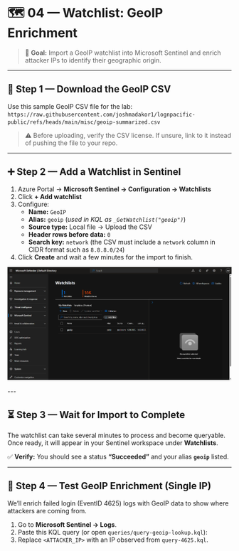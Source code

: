 # 🗺️ 04 — Watchlist: GeoIP Enrichment

> 🎯 **Goal:** Import a GeoIP watchlist into Microsoft Sentinel and enrich attacker IPs to identify their geographic origin.

---

## 🔽 Step 1 — Download the GeoIP CSV

Use this sample GeoIP CSV file for the lab:  
`https://raw.githubusercontent.com/joshmadakor1/lognpacific-public/refs/heads/main/misc/geoip-summarized.csv`

> ⚠️ Before uploading, verify the CSV license. If unsure, link to it instead of pushing the file to your repo.

---

## ➕ Step 2 — Add a Watchlist in Sentinel

1. Azure Portal → **Microsoft Sentinel → Configuration → Watchlists**
2. Click **+ Add watchlist**
3. Configure:  
   - **Name:** `GeoIP`  
   - **Alias:** `geoip` (_used in KQL as `_GetWatchlist("geoip")`_)  
   - **Source type:** Local file → Upload the CSV  
   - **Header rows before data:** `0`  
   - **Search key:** `network` (the CSV must include a `network` column in CIDR format such as `8.8.8.0/24`)
4. Click **Create** and wait a few minutes for the import to finish.

<p align="center">
  <img src="https://github.com/xAHIINX00/honeypot-cloud-lab-azure/blob/e15c64bdd5afcf0850b63144a18afae7b462933e/watchlist.png"/>
</p>
---

## ⏳ Step 3 — Wait for Import to Complete

The watchlist can take several minutes to process and become queryable.  
Once ready, it will appear in your Sentinel workspace under **Watchlists**.

✅ **Verify:** You should see a status **“Succeeded”** and your alias **`geoip`** listed.

---

## 🔎 Step 4 — Test GeoIP Enrichment (Single IP)

We’ll enrich failed login (EventID 4625) logs with GeoIP data to show where attackers are coming from.

1. Go to **Microsoft Sentinel → Logs**.
2. Paste this KQL query (or open `queries/query-geoip-lookup.kql`):
3. Replace `<ATTACKER_IP>` with an IP observed from `query-4625.kql`.
